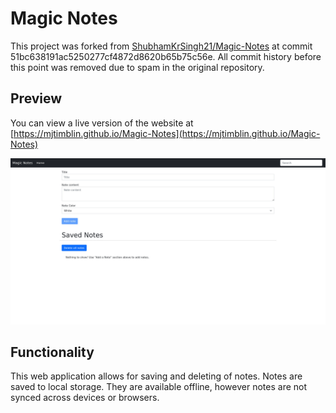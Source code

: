 # Magic Notes

This project was forked from [ShubhamKrSingh21/Magic-Notes](https://github.com/ShubhamKrSingh21/Magic-Notes) at commit
51bc638191ac5250277cf4872d8620b65b75c56e. All commit history before this point was removed due to spam in the original
repository.

## Preview

You can view a live version of the website at [https://mjtimblin.github.io/Magic-Notes](https://mjtimblin.github.io/Magic-Notes)

![Magic Notes screenshot](/.github/images/magic_notes_screenshot.jpg)

## Functionality

This web application allows for saving and deleting of notes. Notes are saved to local storage. They are available
offline, however notes are not synced across devices or browsers.
